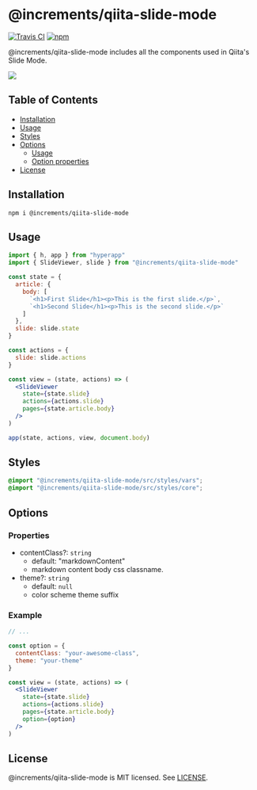 # @increments/qiita-slide-mode

[![Travis CI](https://img.shields.io/travis/increments/qiita-slide-mode/master.svg)](https://travis-ci.org/increments/qiita-slide-mode) [![npm](https://img.shields.io/npm/v/@increments/qiita-slide-mode.svg)](https://www.npmjs.org/package/@increments/qiita-slide-mode)

@increments/qiita-slide-mode includes all the components used in Qiita's Slide Mode.

![](https://user-images.githubusercontent.com/56996/37584139-a512c2ec-2b97-11e8-8fd1-1c02e1efcf67.gif)

<h2>Table of Contents</h2>
<!-- TOC -->

* [Installation](#installation)
* [Usage](#usage)
* [Styles](#styles)
* [Options](#options)
  * [Usage](#usage-1)
  * [Option properties](#option-properties)
* [License](#license)

<!-- /TOC -->

## Installation

```
npm i @increments/qiita-slide-mode
```

## Usage

```jsx
import { h, app } from "hyperapp"
import { SlideViewer, slide } from "@increments/qiita-slide-mode"

const state = {
  article: {
    body: [
      `<h1>First Slide</h1><p>This is the first slide.</p>`,
      `<h1>Second Slide</h1><p>This is the second slide.</p>`
    ]
  },
  slide: slide.state
}

const actions = {
  slide: slide.actions
}

const view = (state, actions) => (
  <SlideViewer
    state={state.slide}
    actions={actions.slide}
    pages={state.article.body}
  />
)

app(state, actions, view, document.body)
```

## Styles

```scss
@import "@increments/qiita-slide-mode/src/styles/vars";
@import "@increments/qiita-slide-mode/src/styles/core";
```

## Options

### Properties

* contentClass?: `string`
  * default: "markdownContent"
  * markdown content body css classname.
* theme?: `string`
  * default: `null`
  * color scheme theme suffix

### Example
```jsx
// ...

const option = {
  contentClass: "your-awesome-class",
  theme: "your-theme"
}

const view = (state, actions) => (
  <SlideViewer
    state={state.slide}
    actions={actions.slide}
    pages={state.article.body}
    option={option}
  />
)
```

## License

@increments/qiita-slide-mode is MIT licensed. See [LICENSE](LICENSE.md).
